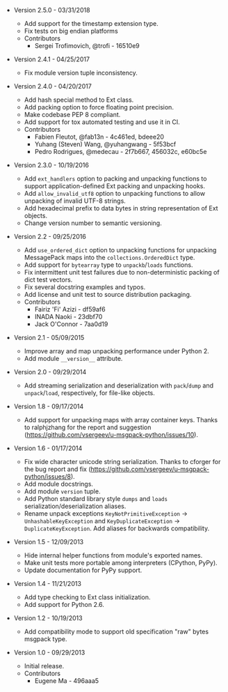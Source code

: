 * Version 2.5.0 - 03/31/2018
    * Add support for the timestamp extension type.
    * Fix tests on big endian platforms
    * Contributors
        * Sergei Trofimovich, @trofi - 16510e9

* Version 2.4.1 - 04/25/2017
    * Fix module version tuple inconsistency.

* Version 2.4.0 - 04/20/2017
    * Add hash special method to Ext class.
    * Add packing option to force floating point precision.
    * Make codebase PEP 8 compliant.
    * Add support for tox automated testing and use it in CI.
    * Contributors
        * Fabien Fleutot, @fab13n - 4c461ed, bdeee20
        * Yuhang (Steven) Wang, @yuhangwang - 5f53bcf
        * Pedro Rodrigues, @medecau - 2f7b667, 456032c, e60bc5e

* Version 2.3.0 - 10/19/2016
    * Add `ext_handlers` option to packing and unpacking functions to support application-defined Ext packing and unpacking hooks.
    * Add `allow_invalid_utf8` option to unpacking functions to allow unpacking of invalid UTF-8 strings.
    * Add hexadecimal prefix to data bytes in string representation of Ext objects.
    * Change version number to semantic versioning.

* Version 2.2 - 09/25/2016
    * Add `use_ordered_dict` option to unpacking functions for unpacking MessagePack maps into the `collections.OrderedDict` type.
    * Add support for `bytearray` type to `unpackb`/`loads` functions.
    * Fix intermittent unit test failures due to non-deterministic packing of dict test vectors.
    * Fix several docstring examples and typos.
    * Add license and unit test to source distribution packaging.
    * Contributors
        * Fairiz 'Fi' Azizi - df59af6
        * INADA Naoki - 23dbf70
        * Jack O'Connor - 7aa0d19

* Version 2.1 - 05/09/2015
    * Improve array and map unpacking performance under Python 2.
    * Add module `__version__` attribute.

* Version 2.0 - 09/29/2014
    * Add streaming serialization and deserialization with `pack`/`dump` and `unpack`/`load`, respectively, for file-like objects.

* Version 1.8 - 09/17/2014
    * Add support for unpacking maps with array container keys. Thanks to ralphjzhang for the report and suggestion (https://github.com/vsergeev/u-msgpack-python/issues/10).

* Version 1.6 - 01/17/2014
    * Fix wide character unicode string serialization. Thanks to cforger for the bug report and fix (https://github.com/vsergeev/u-msgpack-python/issues/8).
    * Add module docstrings.
    * Add module `version` tuple.
    * Add Python standard library style `dumps` and `loads` serialization/deserialization aliases.
    * Rename unpack exceptions `KeyNotPrimitiveException` -> `UnhashableKeyException` and `KeyDuplicateException` -> `DuplicateKeyException`. Add aliases for backwards compatibility.

* Version 1.5 - 12/09/2013
    * Hide internal helper functions from module's exported names.
    * Make unit tests more portable among interpreters (CPython, PyPy).
    * Update documentation for PyPy support.

* Version 1.4 - 11/21/2013
    * Add type checking to Ext class initialization.
    * Add support for Python 2.6.

* Version 1.2 - 10/19/2013
    * Add compatibility mode to support old specification "raw" bytes msgpack type.

* Version 1.0 - 09/29/2013
    * Initial release.
    * Contributors
        * Eugene Ma - 496aaa5
